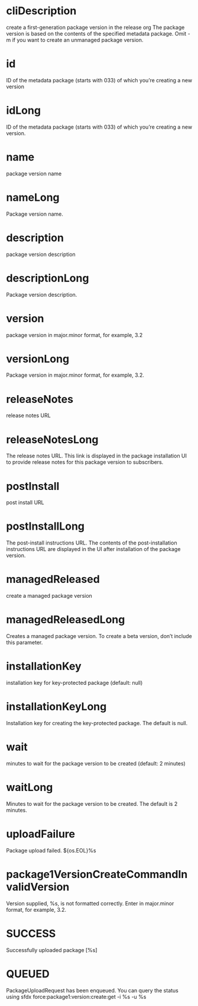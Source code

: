 # cliDescription

create a first-generation package version in the release org
The package version is based on the contents of the specified metadata package. Omit -m if you want to create an unmanaged package version.

# id

ID of the metadata package (starts with 033) of which you’re creating a new version

# idLong

ID of the metadata package (starts with 033) of which you’re creating a new version.

# name

package version name

# nameLong

Package version name.

# description

package version description

# descriptionLong

Package version description.

# version

package version in major.minor format, for example, 3.2

# versionLong

Package version in major.minor format, for example, 3.2.

# releaseNotes

release notes URL

# releaseNotesLong

The release notes URL. This link is displayed in the package installation UI to provide release notes for this package version to subscribers.

# postInstall

post install URL

# postInstallLong

The post-install instructions URL. The contents of the post-installation instructions URL are displayed in the UI after installation of the package version.

# managedReleased

create a managed package version

# managedReleasedLong

Creates a managed package version. To create a beta version, don’t include this parameter.

# installationKey

installation key for key-protected package (default: null)

# installationKeyLong

Installation key for creating the key-protected package. The default is null.

# wait

minutes to wait for the package version to be created (default: 2 minutes)

# waitLong

Minutes to wait for the package version to be created. The default is 2 minutes.

# uploadFailure

Package upload failed. ${os.EOL}%s

# package1VersionCreateCommandInvalidVersion

Version supplied, %s, is not formatted correctly. Enter in major.minor format, for example, 3.2.

# SUCCESS

Successfully uploaded package [%s]

# QUEUED

PackageUploadRequest has been enqueued. You can query the status using
sfdx force:package1:version:create:get -i %s -u %s
